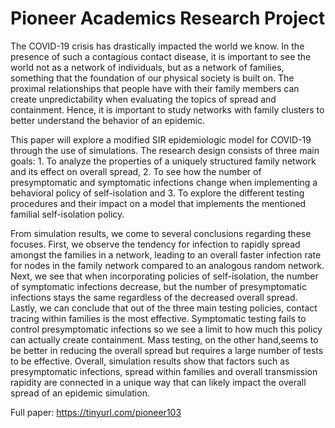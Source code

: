 # Pioneer Academics Research Project

The COVID-19 crisis has drastically impacted the world we know. In the presence of such a contagious contact disease, it is important to see the world not as a network of individuals, but as a network of families, something that the foundation of our physical society is built on. The proximal relationships that people have with their family members can create unpredictability when evaluating the topics of spread and containment. Hence, it is important to study networks with family clusters to better understand the behavior of an epidemic. 

This paper will explore a modified SIR epidemiologic model for COVID-19 through the use of simulations. The research design consists of three main goals: 1. To analyze the properties of a uniquely structured family network and its effect on overall spread, 2. To see how the number of presymptomatic and symptomatic infections change when implementing a behavioral policy of self-isolation and 3. To explore the different testing procedures and their impact on a model that implements the mentioned familial self-isolation policy. 

From simulation results, we come to several conclusions regarding these focuses. First, we observe the tendency for infection to rapidly spread amongst the families in a network, leading to an overall faster infection rate for nodes in the family network compared to an analogous random network. Next, we see that when incorporating policies of self-isolation, the number of symptomatic infections decrease, but the number of presymptomatic infections stays the same regardless of the decreased overall spread. Lastly, we can conclude that out of the three main testing policies, contact tracing within families is the most effective. Symptomatic testing fails to control presymptomatic infections so we see a limit to how much this policy can actually create containment. Mass testing, on the other hand,seems to be better in reducing the overall spread but requires a large number of tests to be effective. Overall, simulation results show that factors such as presymptomatic infections, spread within families and overall transmission rapidity are connected in a unique way that can likely impact the overall spread of an epidemic simulation.

Full paper: https://tinyurl.com/pioneer103
